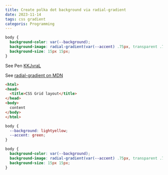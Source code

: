 ```yaml
---
title: Create polka dot background via radial-gradient
date: 2023-11-14
tags: css gradient
categoris: Programming
---
```


```css
body {
  background-color: var(--background);
  background-image: radial-gradient(var(--accent) .75px, transparent .75px);
  background-size: 15px 15px;
}
```

See Pen [KKJvraL](https://codepen.io/haiiiiiyun/pen/KKJvraL)

See [radial-gradient on MDN](https://developer.mozilla.org/en-US/docs/Web/CSS/gradient/radial-gradient)

```html
<html>
<head>
  <title>CSS Grid layout</title>
</head>
<body>
  content
</body>
</html>
```

```css
body {
  --background: lightyellow;
  --accent: green;
}

body {
  background-color: var(--background);
  background-image: radial-gradient(var(--accent) .75px, transparent .75px);
  background-size: 15px 15px;
}
```